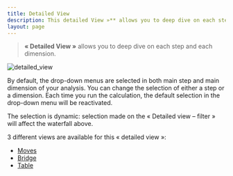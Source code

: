 ```yaml
---
title: Detailed View
description: This detailed View »** allows you to deep dive on each step and each dimension.
layout: page
---
```


> **« Detailed View »** allows you to deep dive on each step and each dimension.

![detailed_view]({{site.url}}/{{site.baseurl}}/core_app/new/compare/interface/images/moves.jpg)

By default, the drop-down menus are selected in both main step and main dimension of your analysis. You can change the selection of either a step or a dimension. Each time you run the calculation, the default selection in the drop-down menu will be reactivated.

The selection is dynamic: selection made on the « Detailed view – filter » will affect the waterfall above.

3 different views are available for this « detailed view »:
* [Moves]({{site.url}}/{{site.baseurl}}/core_app/new/compare/interface/moves.html)
* [Bridge]({{site.url}}/{{site.baseurl}}/core_app/new/compare/interface/bridge.html)
* [Table]({{site.url}}/{{site.baseurl}}/core_app/new/compare/interface/table.html)
